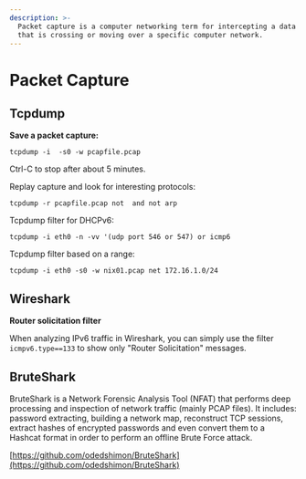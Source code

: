 ```yaml
---
description: >-
  Packet capture is a computer networking term for intercepting a data packet
  that is crossing or moving over a specific computer network.
---
```


# Packet Capture

## Tcpdump

**Save a packet capture:** 

`tcpdump -i  -s0 -w pcapfile.pcap`

Ctrl-C to stop after about 5 minutes. 

Replay capture and look for interesting protocols:

`tcpdump -r pcapfile.pcap not  and not arp`

Tcpdump filter for DHCPv6:

`tcpdump -i eth0 -n -vv '(udp port 546 or 547) or icmp6`

Tcpdump filter based on a range:

`tcpdump -i eth0 -s0 -w nix01.pcap net 172.16.1.0/24`

## Wireshark

**Router solicitation filter**

When analyzing IPv6 traffic in Wireshark, you can simply use the filter `icmpv6.type==133` to show only "Router Solicitation" messages.



## BruteShark

BruteShark is a Network Forensic Analysis Tool \(NFAT\) that performs deep processing and inspection of network traffic \(mainly PCAP files\). It includes: password extracting, building a network map, reconstruct TCP sessions, extract hashes of encrypted passwords and even convert them to a Hashcat format in order to perform an offline Brute Force attack.

[https://github.com/odedshimon/BruteShark](https://github.com/odedshimon/BruteShark)

